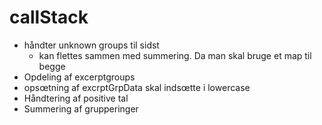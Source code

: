 # callStack

- håndter unknown groups til sidst
  - kan flettes sammen med summering. Da man skal bruge et map til begge
- Opdeling af excerptgroups
- opsœtning af excrptGrpData skal indsœtte i lowercase
- Håndtering af positive tal
- Summering af grupperinger
